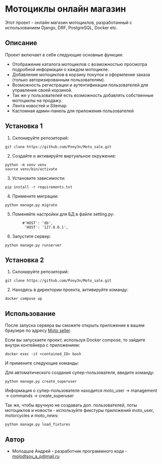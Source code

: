 # Мотоциклы онлайн магазин


Этот проект - онлайн магазин мотоциклов, разработанный с использованием Django, DRF, PostgreSQL, Docker etc.

## Описание

Проект включает в себя следующие основные функции:


- Отображение каталога мотоциклов с возможностью просмотра подробной информации о каждом мотоцикле.
- Добавление мотоциклов в корзину покупок и оформление заказа (только авторизированным пользователям).
- Возможность регистрации и аутентификации пользователей для управления своей корзиной.
- Так же у пользователей есть возможность добавлять собственные мотоциклы на продажу.
- Лента новостей и Sitemap 
- Кастомная админ-панель для приложения пользователей

## Установка 1 

1. Склонируйте репозиторий:
```
git clone https://github.com/Pony3n/Moto_sale.git
```
2. Создайте и активируйте виртуальное окружение:
```
python -m venv venv
source venv/bin/activate
```
3. Установите зависимости:
```
pip install -r requirements.txt
```
4. Примените миграции:
```
python manage.py migrate
```
5. Поменяйте настройки для БД в файле setting.py:
```
        #'HOST': 'db',
         'HOST': '127.0.0.1',
```
6. Запустите сервер:
```
python manage.py runserver
```

## Установка 2 

1. Склонируйте репозиторий:
```
git clone https://github.com/Pony3n/Moto_sale.git
```
2. Находясь в директории проекта, активируйте команду:
```
docker compose up
```

## Использование

После запуска сервера вы сможете открыть приложение в вашем браузере по адресу [Moto seller](http://localhost:8000).

Если вы запускаете проект, используя Docker compose, то зайдите внутри контейнера с приложением:
```
docker exec -it <contained_ID> bash
```
И примените следующие команды:

Для автоматического создания супер-пользователя, введите команду:
```
python manage.py create_superuser
```
Информация о супер-пользователе находится moto_user -> management -> commands -> create_superuser


Так же, чтобы вручную не создавать доп. пользователей, лоты мотоциклов и новости - 
используйте фикстуры приложений moto_user, motorcycles и moto_news:
```
python manage.py load_fixtures
```
## Автор

- Молодцов Андрей - разработчик программного кода - molodtsov_a_p@mail.ru
